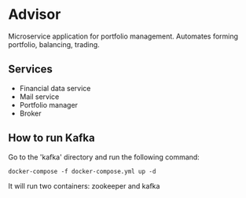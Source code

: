 # Advisor

Microservice application for portfolio management. Automates forming portfolio, balancing, trading.

## Services

* Financial data service
* Mail service
* Portfolio manager
* Broker

## How to run Kafka

Go to the 'kafka' directory and run the following command:

`docker-compose -f docker-compose.yml up -d`

It will run two containers: zookeeper and kafka